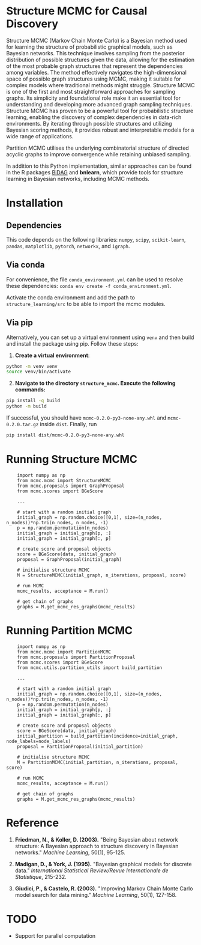 # Structure MCMC for Causal Discovery

Structure MCMC (Markov Chain Monte Carlo) is a Bayesian method used for learning the structure of probabilistic graphical models, such as Bayesian networks. This technique involves sampling from the posterior distribution of possible structures given the data, allowing for the estimation of the most probable graph structures that represent the dependencies among variables. The method effectively navigates the high-dimensional space of possible graph structures using MCMC, making it suitable for complex models where traditional methods might struggle. Structure MCMC is one of the first and most straightforward approaches for sampling graphs. Its simplicity and foundational role make it an essential tool for understanding and developing more advanced graph sampling techniques. Structure MCMC has proven to be a powerful tool for probabilistic structure learning, enabling the discovery of complex dependencies in data-rich environments. By iterating through possible structures and utilizing Bayesian scoring methods, it provides robust and interpretable models for a wide range of applications.

Partition MCMC utilises the underlying combinatorial structure of directed acyclic graphs to improve convergence while retaining unbiased sampling.

In addition to this Python implementation, similar approaches can be found in the R packages [BiDAG](https://cran.r-project.org/package=BiDAG) and **bnlearn**, which provide tools for structure learning in Bayesian networks, including MCMC methods.

# Installation
## Dependencies
This code depends on the following libraries: `numpy`, `scipy`, `scikit-learn`, `pandas`, `matplotlib`, `pytorch`, `networkx`, and `igraph`.

## Via conda
For convenience, the file `conda_environment.yml` can be used to resolve these dependencies: `conda env create -f conda_environment.yml`.

Activate the conda environment and add the path to `structure_learning/src` to be able to import the mcmc modules.

## Via pip

Alternatively, you can set up a virtual environment using `venv` and then build and install the package using pip. Follow these steps:

1. **Create a virtual environment**:
```sh
python -m venv venv
source venv/bin/activate
```

2. **Navigate to the directory `structure_mcmc`. Execute the following commands:**
```sh
pip install -q build
python -m build
```

If successful, you should have `mcmc-0.2.0-py3-none-any.whl` and `mcmc-0.2.0.tar.gz` inside `dist`.
Finally, run

```sh
pip install dist/mcmc-0.2.0-py3-none-any.whl
```

# Running Structure MCMC

```
    import numpy as np
    from mcmc.mcmc import StructureMCMC
    from mcmc.proposals import GraphProposal
    from mcmc.scores import BGeScore

    ...

    # start with a random initial graph
    initial_graph = np.random.choice([0,1], size=(n_nodes, n_nodes))*np.tri(n_nodes, n_nodes, -1)
    p = np.random.permutation(n_nodes)
    initial_graph = initial_graph[p, :]
    initial_graph = initial_graph[:, p]

    # create score and proposal objects
    score = BGeScore(data, initial_graph)
    proposal = GraphProposal(initial_graph)

    # initialise structure MCMC
    M = StructureMCMC(initial_graph, n_iterations, proposal, score)

    # run MCMC
    mcmc_results, acceptance = M.run()

    # get chain of graphs
    graphs = M.get_mcmc_res_graphs(mcmc_results)
```

# Running Partition MCMC

```
    import numpy as np
    from mcmc.mcmc import PartitionMCMC
    from mcmc.proposals import PartitionProposal
    from mcmc.scores import BGeScore
    from mcmc.utils.partition_utils import build_partition

    ...

    # start with a random initial graph
    initial_graph = np.random.choice([0,1], size=(n_nodes, n_nodes))*np.tri(n_nodes, n_nodes, -1)
    p = np.random.permutation(n_nodes)
    initial_graph = initial_graph[p, :]
    initial_graph = initial_graph[:, p]

    # create score and proposal objects
    score = BGeScore(data, initial_graph)
    initial_partition = build_partition(incidence=initial_graph, node_labels=node_labels)
    proposal = PartitionProposal(initial_partition)

    # initialise structure MCMC
    M = PartitionMCMC(initial_partition, n_iterations, proposal, score)

    # run MCMC
    mcmc_results, acceptance = M.run()

    # get chain of graphs
    graphs = M.get_mcmc_res_graphs(mcmc_results)
```
# Reference
1. **Friedman, N., & Koller, D. (2003).** "Being Bayesian about network structure: A Bayesian approach to structure discovery in Bayesian networks." *Machine Learning*, 50(1), 95-125.

2. **Madigan, D., & York, J. (1995).** "Bayesian graphical models for discrete data." *International Statistical Review/Revue Internationale de Statistique*, 215-232.

3. **Giudici, P., & Castelo, R. (2003).** "Improving Markov Chain Monte Carlo model search for data mining." *Machine Learning*, 50(1), 127-158.

# TODO
- Support for parallel computation